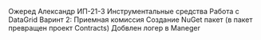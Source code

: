 Ожеред Александр
ИП-21-3
Инструментальные средства
Работа с DataGrid
Варинт 2: Приемная комиссия
Создание NuGet пакет (в пакет превращен проект Contracts)
Добвлен логер в Maneger
